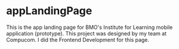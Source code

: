 # appLandingPage
This is the app landing page for BMO's Institute for Learning mobile application (prototype).  This project was designed by my team at Compucom.  I did the Frontend Development for this page.
